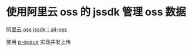 # 使用阿里云 oss 的 jssdk 管理 oss 数据

[阿里云 oss jssdk：ali-oss](https://github.com/ali-sdk/ali-oss)

使用 [p-queue](https://github.com/sindresorhus/p-queue) 实现并发上传
